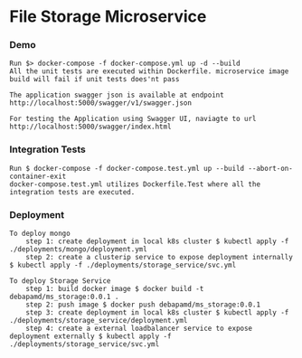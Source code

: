 # File Storage Microservice

### Demo
    Run $> docker-compose -f docker-compose.yml up -d --build
    All the unit tests are executed within Dockerfile. microservice image build will fail if unit tests does'nt pass

    The application swagger json is available at endpoint http://localhost:5000/swagger/v1/swagger.json

    For testing the Application using Swagger UI, naviagte to url http://localhost:5000/swagger/index.html

### Integration Tests
    Run $ docker-compose -f docker-compose.test.yml up --build --abort-on-container-exit
    docker-compose.test.yml utilizes Dockerfile.Test where all the integration tests are executed.

### Deployment
    To deploy mongo
        step 1: create deployment in local k8s cluster $ kubectl apply -f ./deployments/mongo/deployment.yml
        step 2: create a clusterip service to expose deployment internally $ kubectl apply -f ./deployments/storage_service/svc.yml

    To deploy Storage Service
        step 1: build docker image $ docker build -t debapamd/ms_storage:0.0.1 .
        step 2: push image $ docker push debapamd/ms_storage:0.0.1
        step 3: create deployment in local k8s cluster $ kubectl apply -f ./deployments/storage_service/deployment.yml
        step 4: create a external loadbalancer service to expose deployment externally $ kubectl apply -f ./deployments/storage_service/svc.yml